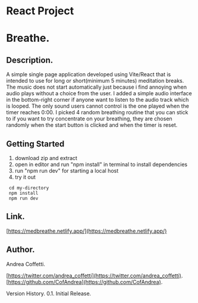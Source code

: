 # React Project
# Breathe.
## Description.

A simple single page application developed using Vite/React that is intended to use for long or short(minimum 5 minutes) meditation breaks. The music does not start automatically just because i find annoying when audio plays without a choice from the user. I added a simple audio interface in the bottom-right corner if anyone want to listen to the audio track which is looped. The only sound users cannot control is the one played when the timer reaches 0:00. I picked 4 random breathing routine that you can stick to if you want to try concentrate on your breathing, they are chosen randomly when the start button is clicked and when the timer is reset.

## Getting Started

1. download zip and extract
2. open in editor and run "npm install" in terminal to install dependencies 
3. run "npm run dev" for starting a local host
4. try it out
```
 cd my-directory
 npm install
 npm run dev
```

## Link.


[https://medbreathe.netlify.app/](https://medbreathe.netlify.app/)


## Author.

Andrea Coffetti.

[https://twitter.com/andrea_coffetti](https://twitter.com/andrea_coffetti).
[https://github.com/CofAndrea](https://github.com/CofAndrea).

Version History.
0.1.
Initial Release.
